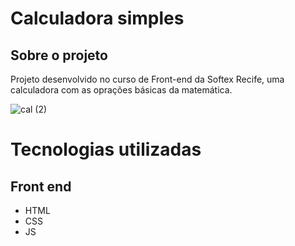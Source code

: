 # Calculadora simples

## Sobre o projeto
Projeto desenvolvido no curso de Front-end da Softex Recife, uma calculadora com as oprações básicas da matemática.

![cal (2)](https://github.com/EdnaldoPereiraa/CALCULADORA/assets/141043267/654298b5-2cc6-429a-a8f6-7cc1936ac07f)

# Tecnologias utilizadas
## Front end
- HTML
- CSS
- JS


